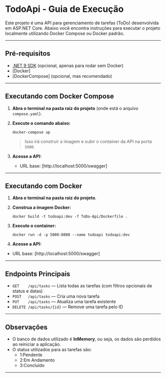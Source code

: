 # TodoApi - Guia de Execução

Este projeto é uma API para gerenciamento de tarefas (ToDo) desenvolvida em ASP.NET Core. Abaixo você encontra instruções para executar o projeto localmente utilizando Docker Compose ou Docker padrão.

---

## Pré-requisitos

- [.NET 9 SDK](https://dotnet.microsoft.com/download) (opcional, apenas para rodar sem Docker)
- [Docker]
- [DockerCompose] (opcional, mas recomendado)

---

## Executando com Docker Compose

1. **Abra o terminal na pasta raiz do projeto** (onde está o arquivo `compose.yaml`).

2. **Execute o comando abaixo:**

   ```
   docker-compose up
   ```

   > Isso irá construir a imagem e subir o container da API na porta `5000`.

3. **Acesse a API:**

   - URL base: [http://localhost:5000/swagger]
---

## Executando com Docker

1. **Abra o terminal na pasta raiz do projeto**.

2. **Construa a imagem Docker:**

   ```
   docker build -t todoapi:dev -f ToDo-Api/Dockerfile .
   ```

3. **Execute o container:**

   ```
   docker run -d -p 5000:8080 --name todoapi todoapi:dev
   ```

4. **Acesse a API:**

 - URL base: [http://localhost:5000/swagger]
---

## Endpoints Principais

- `GET    /api/tasks` — Lista todas as tarefas (com filtros opcionais de status e datas)
- `POST   /api/tasks` — Cria uma nova tarefa
- `PUT    /api/tasks` — Atualiza uma tarefa existente
- `DELETE /api/tasks/{id}` — Remove uma tarefa pelo ID

---

## Observações

- O banco de dados utilizado é **InMemory**, ou seja, os dados são perdidos ao reiniciar a aplicação.
- O status utilizados para as tarefas são:
   - 1:Pendente
   - 2:Em Andamento
   - 3:Concluído
---